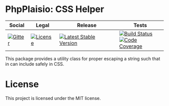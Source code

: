 # PhpPlaisio: CSS Helper

<table>
<thead>
<tr>
<th>Social</th>
<th>Legal</th>
<th>Release</th>
<th>Tests</th>
</tr>
</thead>
<tbody>
<tr>
<td>
<a href="https://gitter.im/PhpPlaisio/PhpPlaisio"><img src="https://badges.gitter.im/PhpPlaisio/PhpPlaisio.svg" alt="Gitter"/></a>
</td>
<td>
<a href="https://packagist.org/packages/plaisio/helper-css"><img src="https://poser.pugx.org/plaisio/helper-css/license" alt="License"/></a>
</td>
<td>
<a href="https://packagist.org/packages/plaisio/helper-css"><img src="https://poser.pugx.org/plaisio/helper-css/v/stable" alt="Latest Stable Version"/></a>
</td>
<td>
<a href="https://github.com/PhpPlaisio/helper-css/actions/workflows/unit.yml"><img src="https://github.com/PhpPlaisio/helper-css/actions/workflows/unit.yml/badge.svg" alt="Build Status"/></a><br/>
<a href="https://codecov.io/gh/PhpPlaisio/helper-css"><img src="https://codecov.io/gh/PhpPlaisio/helper-css/branch/master/graph/badge.svg" alt="Code Coverage"/></a>
</td>
</tr>
</tbody>
</table>

This package provides a utility class for proper escaping a string such that in can include safely in CSS.

#  License

This project is licensed under the MIT license.
